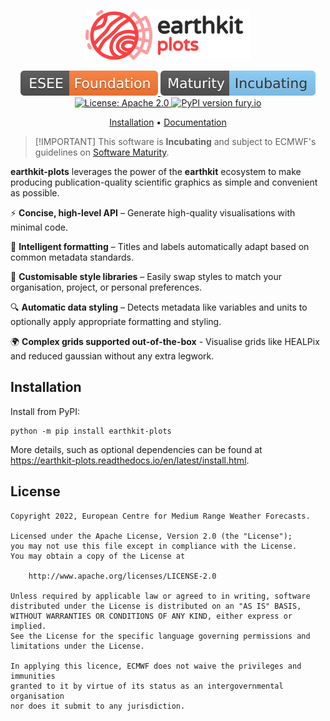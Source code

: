 <p align="center">
  <picture>
    <source srcset="https://raw.githubusercontent.com/ecmwf/logos/refs/heads/main/logos/earthkit/earthkit-plots-dark.svg" media="(prefers-color-scheme: dark)">
    <img src="https://raw.githubusercontent.com/ecmwf/logos/refs/heads/main/logos/earthkit/earthkit-plots-light.svg" height="80">
  </picture>
</p>

<p align="center">
  <a href="https://github.com/ecmwf/codex/raw/refs/heads/main/ESEE">
    <img src="https://github.com/ecmwf/codex/raw/refs/heads/main/ESEE/foundation_badge.svg" alt="Static Badge">
  </a>
  <a href="https://github.com/ecmwf/codex/raw/refs/heads/main/Project%20Maturity">
    <img src="https://github.com/ecmwf/codex/raw/refs/heads/main/Project%20Maturity/incubating_badge.svg" alt="Maturity: Incubating">
  </a>
  <a href="https://opensource.org/licenses/apache-2-0">
      <img src="https://img.shields.io/badge/License-Apache%202.0-blue.svg" alt="License: Apache 2.0">
    </a>
    <a href="https://pypi.python.org/pypi/earthkit-plots/">
      <img src="https://badge.fury.io/py/earthkit-plots.svg" alt="PyPI version fury.io">
  </a>
</p>

<p align="center">
  <a href="#installation">Installation</a> •
  <a href="https://earthkit-plots.readthedocs.io/en/latest/">Documentation</a>
</p>

> \[!IMPORTANT\]
> This software is **Incubating** and subject to ECMWF's guidelines on [Software Maturity](https://github.com/ecmwf/codex/raw/refs/heads/main/Project%20Maturity).


**earthkit-plots** leverages the power of the **earthkit** ecosystem to make producing publication-quality scientific graphics as simple and convenient as possible.

⚡ **Concise, high-level API** – Generate high-quality visualisations with minimal code.

🧠 **Intelligent formatting** – Titles and labels automatically adapt based on common metadata standards.

🎨 **Customisable style libraries** – Easily swap styles to match your organisation, project, or personal preferences.

🔍 **Automatic data styling** – Detects metadata like variables and units to optionally apply appropriate formatting and styling.

🌍 **Complex grids supported out-of-the-box** - Visualise grids like HEALPix and reduced gaussian without any extra legwork.

## Installation

Install from PyPI:

```
python -m pip install earthkit-plots
```

More details, such as optional dependencies can be found at https://earthkit-plots.readthedocs.io/en/latest/install.html.

## License

```
Copyright 2022, European Centre for Medium Range Weather Forecasts.

Licensed under the Apache License, Version 2.0 (the "License");
you may not use this file except in compliance with the License.
You may obtain a copy of the License at

    http://www.apache.org/licenses/LICENSE-2.0

Unless required by applicable law or agreed to in writing, software
distributed under the License is distributed on an "AS IS" BASIS,
WITHOUT WARRANTIES OR CONDITIONS OF ANY KIND, either express or implied.
See the License for the specific language governing permissions and
limitations under the License.

In applying this licence, ECMWF does not waive the privileges and immunities
granted to it by virtue of its status as an intergovernmental organisation
nor does it submit to any jurisdiction.
```
